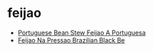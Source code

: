 # feijao

 * [Portuguese Bean Stew Feijao A Portuguesa](../../index/p/portuguese-bean-stew-feijao-a-portuguesa-104387.json)
 * [Feijao Na Pressao Brazilian Black Be](../../index/f/feijao-na-pressao-brazilian-black-be.json)
